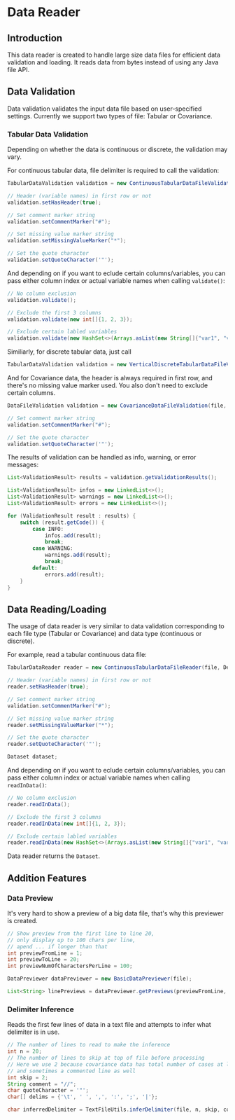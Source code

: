 # Data Reader

## Introduction

This data reader is created to handle large size data files for efficient data validation and loading. It reads data from bytes instead of using any Java file API.

## Data Validation

Data validation validates the input data file based on user-specified settings. Currently we support two types of file: Tabular or Covariance.

### Tabular Data Validation

Depending on whether the data is continuous or discrete, the validation may vary. 

For continuous tabular data, file delimiter is required to call the validation:

````java
TabularDataValidation validation = new ContinuousTabularDataFileValidation(file, Delimiter.COMMA);

// Header (variable names) in first row or not
validation.setHasHeader(true);

// Set comment marker string
validation.setCommentMarker("#");

// Set missing value marker string
validation.setMissingValueMarker("*");

// Set the quote character
validation.setQuoteCharacter('"');
````

And depending on if you want to eclude certain columns/variables, you can pass either column index or actual variable names when calling `validate()`:

````java
// No column exclusion
validation.validate();
````

````java
// Exclude the first 3 columns
validation.validate(new int[]{1, 2, 3});
````

````java
// Exclude certain labled variables
validation.validate(new HashSet<>(Arrays.asList(new String[]{"var1", "var2", "var3"})));
````

Similiarly, for discrete tabular data, just call 

````java
TabularDataValidation validation = new VerticalDiscreteTabularDataFileValidation(file, Delimiter.WHITESPACE);
````

And for Covariance data, the header is always required in first row, and there's no missing value marker used. You also don't need to exclude certain columns.

````java
DataFileValidation validation = new CovarianceDataFileValidation(file, delimiter);

// Set comment marker string
validation.setCommentMarker("#");

// Set the quote character
validation.setQuoteCharacter('"');
````

The results of validation can be handled as info, warning, or error messages:

````java
List<ValidationResult> results = validation.getValidationResults();

List<ValidationResult> infos = new LinkedList<>();
List<ValidationResult> warnings = new LinkedList<>();
List<ValidationResult> errors = new LinkedList<>();

for (ValidationResult result : results) {
    switch (result.getCode()) {
        case INFO:
            infos.add(result);
            break;
        case WARNING:
            warnings.add(result);
            break;
        default:
            errors.add(result);
    }
}
````

## Data Reading/Loading

The usage of data reader is very similar to data validation corresponding to each file type (Tabular or Covariance) and data type (continuous or discrete).

For example, read a tabular continuous data file:

````java
TabularDataReader reader = new ContinuousTabularDataFileReader(file, Delimiter.COMMA);

// Header (variable names) in first row or not
reader.setHasHeader(true);

// Set comment marker string
validation.setCommentMarker("#");

// Set missing value marker string
reader.setMissingValueMarker("*");

// Set the quote character
reader.setQuoteCharacter('"');

Dataset dataset;
````

And depending on if you want to eclude certain columns/variables, you can pass either column index or actual variable names when calling `readInData()`:

````java
// No column exclusion
reader.readInData();
````

````java
// Exclude the first 3 columns
reader.readInData(new int[]{1, 2, 3});
````

````java
// Exclude certain labled variables
reader.readInData(new HashSet<>(Arrays.asList(new String[]{"var1", "var2", "var3"})));
````

Data reader returns the `Dataset`.


## Addition Features

### Data Preview

It's very hard to show a preview of a big data file, that's why this previewer is created.

````java
// Show preview from the first line to line 20,
// only display up to 100 chars per line,
// apend ... if longer than that
int previewFromLine = 1;
int previewToLine = 20;
int previewNumOfCharactersPerLine = 100;

DataPreviewer dataPreviewer = new BasicDataPreviewer(file);

List<String> linePreviews = dataPreviewer.getPreviews(previewFromLine, previewToLine, previewNumOfCharactersPerLine);
````

### Delimiter Inference

Reads the first few lines of data in a text file and attempts to infer what delimiter is in use.

````java
// The number of lines to read to make the inference
int n = 20;
// The number of lines to skip at top of file before processing
// Here we use 2 because covariance data has total number of cases at line 1,
// and sometimes a commented line as well
int skip = 2;
String comment = "//";
char quoteCharacter = '"';
char[] delims = {'\t', ' ', ',', ':', ';', '|'};

char inferredDelimiter = TextFileUtils.inferDelimiter(file, n, skip, comment, quoteCharacter, delims);
````